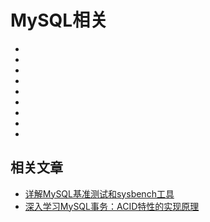 # MySQL相关


- []()
- []()
- []()
- []()
- []()
- []()
- []()
- []()
- []()



## 相关文章
- [详解MySQL基准测试和sysbench工具](https://www.cnblogs.com/kismetv/p/7615738.html)
- [深入学习MySQL事务：ACID特性的实现原理](https://www.cnblogs.com/kismetv/p/10331633.html)